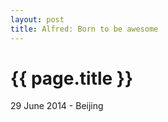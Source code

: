 ```yaml
---
layout: post
title: Alfred: Born to be awesome
---
```


{{ page.title }}
================

<p class="meta">29 June 2014 - Beijing</p>

